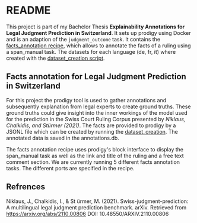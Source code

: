 # README
This project is part of my Bachelor Thesis __Explainability Annotations for Legal Judgment Prediction in Switzerland__.
It sets up prodigy using Docker and is an adaption of the `judgment_outcome` task. 
It contains the [facts_annotation recipe](recipes/facts_annotation.py), which allows to annotate the facts of a ruling using a span_manual task. 
The datasets for each language (de, fr, it) where created with the [dataset_creation script](datasets/dataset_creation.py).

## Facts annotation for Legal Judgment Prediction in Switzerland
For this project the prodigy tool is used to gather annotations and subsequently explanation from legal experts to create ground truths. 
These ground truths could give insight into the inner workings of the model used for the prediction in the Swiss Court Ruling Corpus 
presented by _Niklaus, Chalkidis, and Stürmer (2021)_.
The facts are provided to prodigy by a JSONL file which can be created by running the [dataset_creation](/datasets/dataset_creation.py).
The annotated data is saved in the annotations.db.

The facts annotation recipe uses prodigy's block interface to display the span_manual task as well as the link and title of the ruling and a free text comment section. 
We are currently running 5 different facts annotation tasks. The different ports are specified in the recipe.

## Refrences
Niklaus, J., Chalkidis, I., & St ̈urmer, M. (2021). Swiss-judgment-prediction: A multilingual legal
judgment prediction benchmark. arXiv. Retrieved from https://arxiv.org/abs/2110.00806
DOI: 10.48550/ARXIV.2110.00806
